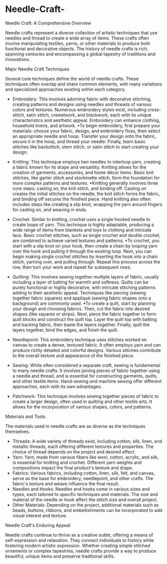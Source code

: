 # Needle-Craft-

Needle Craft: A Comprehensive Overview
 
Needle crafts represent a diverse collection of artistic techniques that use needles and thread to create a wide array of items.  These crafts often involve manipulating textiles, yarns, or other materials to produce both functional and decorative objects.  The history of needle crafts is rich, spanning centuries and encompassing a global tapestry of traditions and innovations.
 
Major Needle Craft Techniques
 
Several core techniques define the world of needle crafts.  These techniques often overlap and share common elements, with many variations and specialized approaches existing within each category.
 
- Embroidery: This involves adorning fabric with decorative stitching, creating patterns and designs using needles and threads of various colors and textures.  Numerous embroidery styles exist, including cross-stitch, satin stitch, crewelwork, and blackwork, each with its unique characteristics and aesthetic appeal.  Embroidery can enhance clothing, household linens, and artwork.
•To begin embroidery, first prepare your materials: choose your fabric, design, and embroidery floss, then select an appropriate needle and hoop. Transfer your design onto the fabric, secure it in the hoop, and thread your needle. Finally, learn basic stitches like backstitch, stem stitch, or satin stitch to start creating your design. 

- Knitting: This technique employs two needles to interloop yarn, creating a fabric known for its drape and versatility.  Knitting allows for the creation of garments, accessories, and home décor items.  Basic knit stitches, like garter stitch and stockinette stitch, form the foundation for more complex patterns and textures.
•Knitting generally involves three core steps: casting on, the knit stitch, and binding off. Casting on creates the initial stitches on the needle, the knit stitch forms the fabric, and binding off secures the finished piece. Hand knitting also often includes steps like creating a slip knot, wrapping the yarn around fingers for casting on, and weaving in ends.

- Crochet: Similar to knitting, crochet uses a single hooked needle to create loops of yarn.  This technique is highly adaptable, producing a wide range of items from blankets and toys to clothing and intricate lace.  Basic crochet stitches, such as single crochet and double crochet, are combined to achieve varied textures and patterns.
•To crochet, you start with a slip knot on your hook, then create a chain by looping yarn over the hook and pulling it through the existing loop. Next, you can begin making single crochet stitches by inserting the hook into a chain stitch, yarning over, and pulling through. Repeat this process across the row, then turn your work and repeat for subsequent rows. 

- Quilting: This involves sewing together multiple layers of fabric, usually including a layer of batting for warmth and softness.  Quilts can be purely functional or highly decorative, with intricate stitching patterns adding to their aesthetic appeal.  Techniques like piecing (sewing together fabric squares) and appliqué (sewing fabric shapes onto a background) are commonly used.
•To create a quilt, start by planning your design and choosing fabrics. Then, cut the fabric into desired shapes (like squares or strips). Next, piece the fabric together to form quilt blocks and construct the quilt top. Layer the quilt top with batting and backing fabric, then baste the layers together. Finally, quilt the layers together, bind the edges, and finish the quilt. 

- Needlepoint: This embroidery technique uses stitches worked on canvas to create a dense, textured fabric.  It often employs yarn and can produce richly detailed and colorful designs.  Various stitches contribute to the overall texture and appearance of the finished piece.
- Sewing: While often considered a separate craft, sewing is fundamental to many needle crafts.  It involves joining pieces of fabric together using a needle and thread, and is essential for constructing garments, quilts, and other textile items.  Hand-sewing and machine sewing offer different approaches, each with its own advantages.
- Patchwork: This technique involves sewing together pieces of fabric to create a larger design, often used in quilting and other textile arts.  It allows for the incorporation of various shapes, colors, and patterns.
 
Materials and Tools
 
The materials used in needle crafts are as diverse as the techniques themselves.
 
- Threads:  A wide variety of threads exist, including cotton, silk, linen, and metallic threads, each offering different textures and properties.  The choice of thread depends on the project and desired effect.
- Yarn:  Yarn, made from various fibers like wool, cotton, acrylic, and silk, is essential for knitting and crochet.  Different yarn weights and compositions impact the final product's texture and drape.
- Fabrics:  Various fabrics, including cotton, linen, silk, felt, and canvas, serve as the base for embroidery, needlepoint, and other crafts.  The fabric's texture and weave influence the final result.
- Needles and Hooks:  Needles and hooks come in various sizes and types, each tailored to specific techniques and materials.  The size and material of the needle or hook affect the stitch size and overall project.
- Other Materials:  Depending on the project, additional materials such as beads, buttons, ribbons, and embellishments can be incorporated to add visual interest and texture.
 
Needle Craft's Enduring Appeal
 
Needle crafts continue to thrive as a creative outlet, offering a means of self-expression and relaxation.  They connect individuals to history while fostering modern artistic expression.  Whether creating simple stitched ornaments or complex tapestries, needle crafts provide a way to produce beautiful, unique items and preserve traditional skills.
